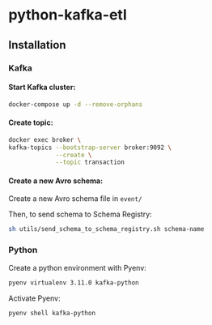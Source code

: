 # python-kafka-etl

## Installation

### Kafka 

#### Start Kafka cluster:
```bash
docker-compose up -d --remove-orphans
```


#### Create topic:
```bash
docker exec broker \
kafka-topics --bootstrap-server broker:9092 \
             --create \
             --topic transaction
```

#### Create a new Avro schema:
Create a new Avro schema file in `event/`

Then, to send schema to Schema Registry:
```bash
sh utils/send_schema_to_schema_registry.sh schema-name
```

### Python
Create a python environment with Pyenv:
```bash
pyenv virtualenv 3.11.0 kafka-python
```

Activate Pyenv:
```bash
pyenv shell kafka-python
```
